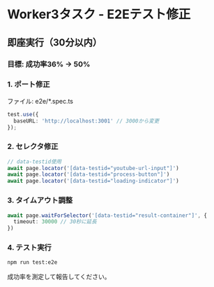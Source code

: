 # Worker3タスク - E2Eテスト修正

## 即座実行（30分以内）

### 目標: 成功率36% → 50%

### 1. ポート修正
ファイル: e2e/*.spec.ts
```typescript
test.use({
  baseURL: 'http://localhost:3001' // 3000から変更
});
```

### 2. セレクタ修正
```typescript
// data-testid使用
await page.locator('[data-testid="youtube-url-input"]')
await page.locator('[data-testid="process-button"]')
await page.locator('[data-testid="loading-indicator"]')
```

### 3. タイムアウト調整
```typescript
await page.waitForSelector('[data-testid="result-container"]', {
  timeout: 30000 // 30秒に延長
})
```

### 4. テスト実行
```bash
npm run test:e2e
```

成功率を測定して報告してください。